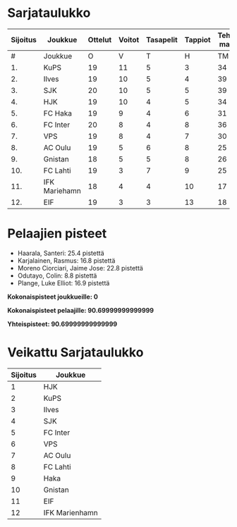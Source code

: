 # Sarjataulukko
| Sijoitus | Joukkue | Ottelut | Voitot | Tasapelit | Tappiot | Tehdyt maalit | Päästetyt maalit | Maaliero | Syötöt |
|----------|---------|---------|--------|-----------|---------|----------------|-------------------|----------|-------|
|# | Joukkue | O | V | T | H | TM | PM | ME | S | L | L% | R | KK | PK | PA | P|
|1. | KuPS | 19 | 11 | 5 | 3 | 34 | 20 | 14 | 14 | 215 | 15,81 | 192 | 26 | 1 | 26 | 38|
|2. | Ilves | 19 | 10 | 5 | 4 | 39 | 23 | 16 | 32 | 210 | 18,57 | 209 | 47 | 4 | 35 | 35|
|3. | SJK | 20 | 10 | 5 | 5 | 39 | 31 | 8 | 26 | 246 | 15,85 | 250 | 48 | 0 | 38 | 35|
|4. | HJK | 19 | 10 | 4 | 5 | 34 | 20 | 14 | 24 | 259 | 13,13 | 200 | 32 | 1 | 29 | 34|
|5. | FC Haka | 19 | 9 | 4 | 6 | 31 | 28 | 3 | 23 | 167 | 18,56 | 248 | 55 | 1 | 37 | 31|
|6. | FC Inter | 20 | 8 | 4 | 8 | 36 | 27 | 9 | 27 | 206 | 17,48 | 206 | 47 | 2 | 36 | 28|
|7. | VPS | 19 | 8 | 4 | 7 | 30 | 31 | -1 | 17 | 216 | 13,89 | 218 | 34 | 2 | 31 | 28|
|8. | AC Oulu | 19 | 5 | 6 | 8 | 25 | 31 | -6 | 16 | 161 | 15,53 | 264 | 53 | 5 | 30 | 21|
|9. | Gnistan | 18 | 5 | 5 | 8 | 26 | 32 | -6 | 18 | 158 | 16,46 | 196 | 54 | 1 | 24 | 20|
|10. | FC Lahti | 19 | 3 | 7 | 9 | 25 | 37 | -12 | 20 | 163 | 15,34 | 191 | 45 | 1 | 31 | 16|
|11. | IFK Mariehamn | 18 | 4 | 4 | 10 | 17 | 32 | -15 | 9 | 132 | 12,88 | 190 | 44 | 4 | 22 | 16|
|12. | EIF | 19 | 3 | 3 | 13 | 18 | 42 | -24 | 10 | 152 | 11,84 | 195 | 53 | 4 | 23 | 12|

# Pelaajien pisteet
* Haarala, Santeri: 25.4 pistettä
* Karjalainen, Rasmus: 16.8 pistettä
* Moreno Ciorciari, Jaime Jose: 22.8 pistettä
* Odutayo, Colin: 8.8 pistettä
* Plange, Luke Elliot: 16.9 pistettä

**Kokonaispisteet joukkueille: 0**

**Kokonaispisteet pelaajille: 90.69999999999999**

**Yhteispisteet: 90.69999999999999**

# Veikattu Sarjataulukko
| Sijoitus | Joukkue |
|----------|---------|
| 1 | HJK |
| 2 | KuPS |
| 3 | Ilves |
| 4 | SJK |
| 5 | FC Inter |
| 6 | VPS |
| 7 | AC Oulu |
| 8 | FC Lahti |
| 9 | Haka |
| 10 | Gnistan |
| 11 | EIF |
| 12 | IFK Marienhamn |
